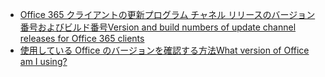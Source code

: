 - [<span data-ttu-id="acae4-101">Office 365 クライアントの更新プログラム チャネル リリースのバージョン番号およびビルド番号</span><span class="sxs-lookup"><span data-stu-id="acae4-101">Version and build numbers of update channel releases for Office 365 clients</span></span>](/officeupdates/update-history-office365-proplus-by-date)
- [<span data-ttu-id="acae4-102">使用している Office のバージョンを確認する方法</span><span class="sxs-lookup"><span data-stu-id="acae4-102">What version of Office am I using?</span></span>](https://support.office.com/article/about-office-what-version-of-office-am-i-using-932788b8-a3ce-44bf-bb09-e334518b8b19)